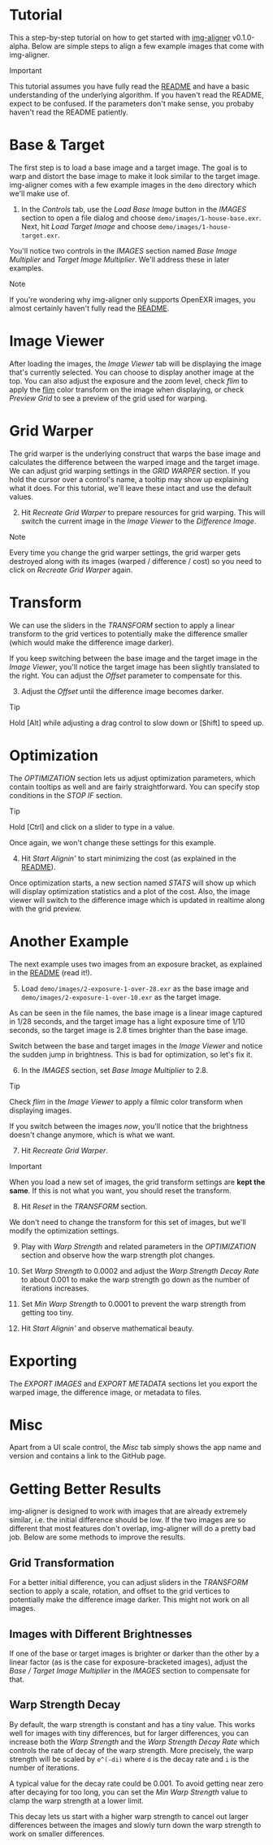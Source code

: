 # Tutorial

This a step-by-step tutorial on how to get started with
[img-aligner](https://github.com/bean-mhm/img-aligner) v0.1.0-alpha. Below are
simple steps to align a few example images that come with img-aligner.

> [!IMPORTANT]
> This tutorial assumes you have fully read the [README](../../README.md) and
> have a basic understanding of the underlying algorithm. If you haven't read
> the README, expect to be confused. If the parameters don't make sense, you
> probaby haven't read the README patiently.

# Base & Target

The first step is to load a base image and a target image. The goal is to warp
and distort the base image to make it look similar to the target image.
img-aligner comes with a few example images in the `demo` directory which we'll
make use of.

1. In the _Controls_ tab, use the _Load Base Image_ button in the _IMAGES_
section to open a file dialog and choose `demo/images/1-house-base.exr`. Next,
hit _Load Target Image_ and choose `demo/images/1-house-target.exr`.

You'll notice two controls in the _IMAGES_ section named _Base Image Multiplier_
and _Target Image Multiplier_. We'll address these in later examples.

> [!NOTE]
> If you're wondering why img-aligner only supports OpenEXR images, you almost
> certainly haven't fully read the [README](../../README.md).

# Image Viewer

After loading the images, the _Image Viewer_ tab will be displaying the image
that's currently selected. You can choose to display another image at the top.
You can also adjust the exposure and the zoom level, check _flim_ to apply the
[flim](https://github.com/bean-mhm/flim) color transform on the image when
displaying, or check _Preview Grid_ to see a preview of the grid used for
warping.

# Grid Warper

The grid warper is the underlying construct that warps the base image and
calculates the difference between the warped image and the target image. We
can adjust grid warping settings in the _GRID WARPER_ section. If you hold the
cursor over a control's name, a tooltip may show up explaining what it does. For
this tutorial, we'll leave these intact and use the default values.

2. Hit _Recreate Grid Warper_ to prepare resources for grid warping. This will
switch the current image in the _Image Viewer_ to the _Difference Image_.

> [!NOTE]
> Every time you change the grid warper settings, the grid warper gets
> destroyed along with its images (warped / difference / cost) so you need to
> click on _Recreate Grid Warper_ again.

# Transform

We can use the sliders in the _TRANSFORM_ section to apply a linear transform to
the grid vertices to potentially make the difference smaller (which would make
the difference image darker).

If you keep switching between the base image and the target image in the
_Image Viewer_, you'll notice the target image has been slightly translated to
the right. You can adjust the _Offset_ parameter to compensate for this.

3. Adjust the _Offset_ until the difference image becomes darker.

> [!TIP]
> Hold \[Alt] while adjusting a drag control to slow down or \[Shift] to speed
> up.

# Optimization

The _OPTIMIZATION_ section lets us adjust optimization parameters, which contain
tooltips as well and are fairly straightforward. You can specify stop conditions
in the _STOP IF_ section.

> [!TIP]
> Hold \[Ctrl] and click on a slider to type in a value.

Once again, we won't change these settings for this
example.

4. Hit _Start Alignin'_ to start minimizing the cost (as explained in the
[README](../../README.md)).

Once optimization starts, a new section named _STATS_ will show up which will
display optimization statistics and a plot of the cost. Also, the image viewer
will switch to the difference image which is updated in realtime along with
the grid preview.

# Another Example

The next example uses two images from an exposure bracket, as explained in
the [README](../../README.md) (read it!).

5. Load `demo/images/2-exposure-1-over-28.exr` as the base image and
`demo/images/2-exposure-1-over-10.exr` as the target image.

As can be seen in the file names, the base image is a linear image captured in
1/28 seconds, and the target image has a light exposure time of 1/10 seconds,
so the target image is 2.8 times brighter than the base image.

Switch between the base and target images in the _Image Viewer_ and notice the
sudden jump in brightness. This is bad for optimization, so let's fix it.

6. In the _IMAGES_ section, set _Base Image Multiplier_ to 2.8.

> [!TIP]
> Check _flim_ in the _Image Viewer_ to apply a filmic color transform when
> displaying images.

If you switch between the images _now_, you'll notice that the brightness
doesn't change anymore, which is what we want.

7. Hit _Recreate Grid Warper_.

> [!IMPORTANT]
> When you load a new set of images, the grid transform settings are
> __kept the same__. If this is not what you want, you should reset the
> transform.

8. Hit _Reset_ in the _TRANSFORM_ section.

We don't need to change the transform for this set of images, but we'll modify
the optimization settings.

9. Play with _Warp Strength_ and related parameters in the _OPTIMIZATION_
section and observe how the warp strength plot changes.

10. Set _Warp Strength_ to 0.0002 and adjust the _Warp Strength Decay Rate_ to
about 0.001 to make the warp strength go down as the number of iterations
increases.

11. Set _Min Warp Strength_ to 0.0001 to prevent the warp strength from getting
too tiny.

12. Hit _Start Alignin'_ and observe mathematical beauty.

# Exporting

The _EXPORT IMAGES_ and _EXPORT METADATA_ sections let you export the warped
image, the difference image, or metadata to files.

# Misc

Apart from a UI scale control, the _Misc_ tab simply shows the app name and
version and contains a link to the GitHub page.

# Getting Better Results

img-aligner is designed to work with images that are already extremely similar,
i.e. the initial difference should be low. If the two images are so different
that most features don't overlap, img-aligner will do a pretty bad job. Below
are some methods to improve the results.

## Grid Transformation

For a better initial difference, you can adjust sliders in the _TRANSFORM_
section to apply a scale, rotation, and offset to the grid vertices to
potentially make the difference image darker. This might not work on all images.

## Images with Different Brightnesses

If one of the base or target images is brighter or darker than the other by a
linear factor (as is the case for exposure-bracketed images), adjust the
_Base / Target Image Multiplier_ in the _IMAGES_ section to compensate for that.

## Warp Strength Decay

By default, the warp strength is constant and has a tiny value. This works well
for images with tiny differences, but for larger differences, you can increase
both the _Warp Strength_ and the _Warp Strength Decay Rate_ which controls the
rate of decay of the warp strength. More precisely, the warp strength will be
scaled by `e^(-di)` where `d` is the decay rate and `i` is the number of
iterations.

A typical value for the decay rate could be 0.001. To avoid getting near zero
after decaying for too long, you can set the _Min Warp Strength_ value to clamp
the warp strength at a lower limit.

This decay lets us start with a higher warp strength to cancel out larger
differences between the images and slowly turn down the warp strength to work on
smaller differences.
